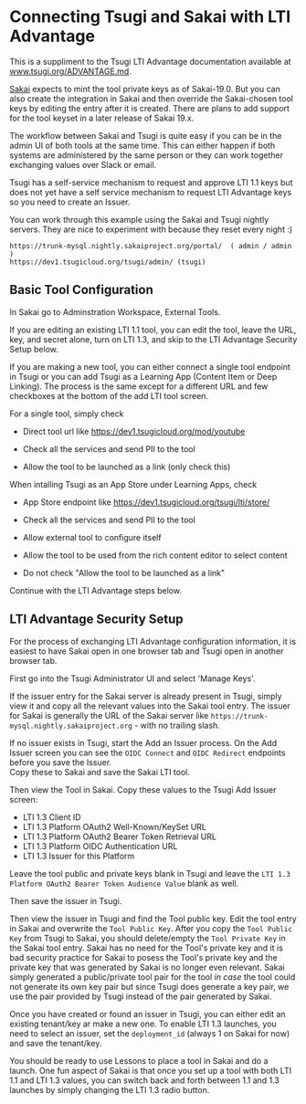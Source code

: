 Connecting Tsugi and Sakai with LTI Advantage
=============================================

This is a suppliment to the Tsugi LTI Advantage documentation available at
<a href="./ADVANTAGE.md" target="_blank">www.tsugi.org/ADVANTAGE.md</a>.

<a href="https://www.sakailms.org" target="_blank">Sakai</a> expects to mint the tool
private keys as of Sakai-19.0.  But you can also create the integration in Sakai and then
override the Sakai-chosen tool keys by editing the entry after it is created.  There are
plans to add support for the tool keyset in a later release of Sakai 19.x.

The workflow between Sakai and Tsugi is quite easy if you can be in the
admin UI of both tools at the same time.  This can either happen if both systems
are administered by the same person or they can work together exchanging values
over Slack or email.

Tsugi has a self-service mechanism to request and approve LTI 1.1 keys but does not yet
have a self service mechanism to request LTI Advantage keys so you need to create an Issuer.

You can work through this example using the Sakai and Tsugi nightly servers.  They are nice to
experiment with because they reset every night :)

    https://trunk-mysql.nightly.sakaiproject.org/portal/  ( admin / admin )
    https://dev1.tsugicloud.org/tsugi/admin/ (tsugi)

Basic Tool Configuration
------------------------

In Sakai go to Adminstration Workspace, External Tools.

If you are editing an
existing LTI 1.1 tool, you can edit the tool, leave the URL, key, and secret alone,
turn on LTI 1.3, and skip to the LTI Advantage Security Setup below.

If you are making a new tool,
you can either connect a single tool endpoint in Tsugi or you can add Tsugi as a
Learning App (Content Item or Deep Linking).  The process is the same except for
a different URL and few checkboxes at the bottom of the add LTI tool screen.

For a single tool, simply check

* Direct tool url like https://dev1.tsugicloud.org/mod/youtube

* Check all the services and send PII to the tool

* Allow the tool to be launched as a link (only check this)

When intalling Tsugi as an App Store under Learning Apps, check

* App Store endpoint like https://dev1.tsugicloud.org/tsugi/lti/store/

* Check all the services and send PII to the tool

* Allow external tool to configure itself

* Allow the tool to be used from the rich content editor to select content

* Do not check "Allow the tool to be launched as a link"

Continue with the LTI Advantage steps below.

LTI Advantage Security Setup
----------------------------

For the process of exchanging LTI Advantage configuration information,
it is easiest to have Sakai open in one browser tab and Tsugi open in another browser tab.

First go into the Tsugi Administrator UI and select 'Manage Keys'.

If the issuer entry for the Sakai server is already present in Tsugi,
simply view it and copy all the relevant values into the Sakai tool
entry.   The issuer for Sakai is generally the URL of the Sakai server like 
`https://trunk-mysql.nightly.sakaiproject.org` - with no trailing slash.

If no issuer exists in Tsugi, start the Add an Issuer process.
On the Add Issuer screen you can see the `OIDC Connect`
and `OIDC Redirect` endpoints before you save the Issuer.  
Copy these to Sakai and save the Sakai LTI tool. 

Then view the Tool in Sakai.  Copy these values to the Tsugi Add Issuer
screen:

* LTI 1.3 Client ID
* LTI 1.3 Platform OAuth2 Well-Known/KeySet URL
* LTI 1.3 Platform OAuth2 Bearer Token Retrieval URL 
* LTI 1.3 Platform OIDC Authentication URL
* LTI 1.3 Issuer for this Platform

Leave the tool public and private keys blank in Tsugi and leave the 
`LTI 1.3 Platform OAuth2 Bearer Token Audience Value` blank as well.

Then save the issuer in Tsugi.  

Then view the issuer in Tsugi and find the Tool public key.  Edit the tool entry in Sakai
and overwrite the `Tool Public Key`.  After you copy the `Tool Public Key` from Tsugi to Sakai,
you should delete/empty the `Tool Private Key` in the Sakai tool entry.
Sakai has no need for the Tool's private key and it is
bad security practice for Sakai to posess the Tool's private key and the private key that
was generated by Sakai is no longer even relevant.   Sakai simply generated a public/private tool
pair for the tool *in case* the tool could not generate its own key pair but since Tsugi
does generate a key pair, we use the pair provided by Tsugi instead of the pair generated by Sakai.

Once you have created or found an issuer in Tsugi, you can either edit an
existing tenant/key ar make a new one.
To enable LTI 1.3 launches, you need to select an issuer, set the 
`deployment_id` (always 1 on Sakai for now) and save the tenant/key.

You should be ready to use Lessons to place a tool in Sakai and do a launch.  One fun aspect of Sakai
is that once you set up a tool with both LTI 1.1 and LTI 1.3 values, you can switch back and forth
between 1.1 and 1.3 launches by simply changing the LTI 1.3 radio button.

